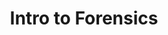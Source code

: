 ---
credit:
- Pranav Goel
- Ian Klatzco
featured: false
recording: ''
slides: intro_to_forensics.pdf
tags:
- forensics
- networking
- intro
- file carving
- steganography
- foremost
- wireshark
- stegsolve
time_start: 2018-11-01T18:00:00.000000Z
title: Intro to Forensics
week_number: 9
---